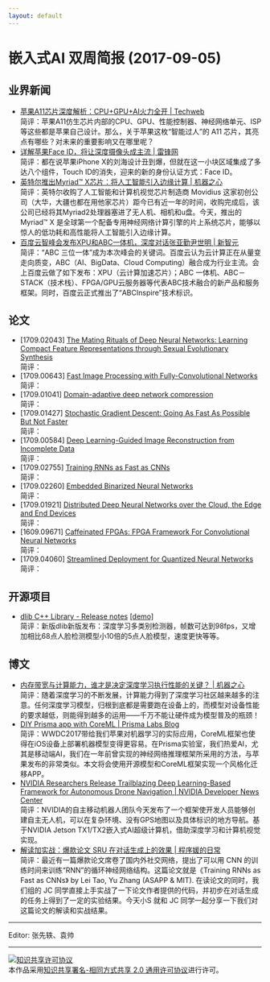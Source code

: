```yaml
---
layout: default
---
```


# 嵌入式AI 双周简报 (2017-09-05)

## 业界新闻

- [苹果A11芯片深度解析：CPU+GPU+AI火力全开 | Techweb](http://mo.techweb.com.cn/smarthardware/2017-09-15/2585053.shtml)<br/>
简评：苹果A11仿生芯片内部的CPU、GPU、性能控制器、神经网络单元、ISP等这些都是苹果自己设计。那么，关于苹果这枚“智能过人”的 A11 芯片，其亮点有哪些？对未来的重要影响又在哪里呢？
- [详解苹果Face ID，将让深度摄像头成主流 | 雷锋网](http://weibo.com/ttarticle/p/show?id=2309351000224151799551546525)<br/>
简评：都在说苹果iPhone X的刘海设计丑到爆，但就在这一小块区域集成了多达八个组件，Touch ID的消失，迎来的新的身份认证方式：Face ID。
- [英特尔推出Myriad™ X芯片：将人工智能引入边缘计算 | 机器之心](http://baijiahao.baidu.com/s?id=1578387767070547943&wfr=spider&for=pc)<br/>
简评：英特尔收购了人工智能和计算机视觉芯片制造商 Movidius 这家初创公司（大华，大疆也都在用他家芯片）距今已有近一年的时间，收购完成后，该公司已经将其Myriad2处理器塞进了无人机、相机和u盘。今天，推出的 Myriad™ X 是全球第一个配备专用神经网络计算引擎的片上系统芯片，能够以惊人的低功耗和高性能将人工智能引入边缘计算。
- [百度云智峰会发布XPU和ABC一体机，深度对话张亚勤尹世明 | 新智元](https://baijia.baidu.com/s?id=1578584378318698476&wfr=pc&fr=app_lst)<br/>
简评：“ABC 三位一体”成为本次峰会的关键词。百度云认为云计算正在从量变走向质变，ABC（AI、BigData、Cloud Computing）融合成为行业主流。会上百度云做了如下发布：XPU（云计算加速芯片）；ABC 一体机、ABC－STACK（技术栈）、FPGA/GPU云服务器等代表ABC技术融合的新产品和服务框架。同时，百度云正式推出了“ABCInspire”技术标识。

## 论文

- [1709.02043] [The Mating Rituals of Deep Neural Networks: Learning Compact Feature Representations through Sexual Evolutionary Synthesis](https://arxiv.org/abs/1709.02043)<br/>
简评：
- [1709.00643] [Fast Image Processing with Fully-Convolutional Networks](https://arxiv.org/abs/1709.00643)<br/>
简评：
- [1709.01041] [Domain-adaptive deep network compression](https://arxiv.org/abs/1709.01041)<br/>
简评：
- [1709.01427] [Stochastic Gradient Descent: Going As Fast As Possible But Not Faster](https://arxiv.org/abs/1709.01427)<br/>
简评：
- [1709.00584] [Deep Learning-Guided Image Reconstruction from Incomplete Data](https://arxiv.org/abs/1709.00584)<br/>
简评：
- [1709.02755] [Training RNNs as Fast as CNNs](https://arxiv.org/abs/1709.02755)<br/>
简评：
- [1709.02260] [Embedded Binarized Neural Networks](https://arxiv.org/abs/1709.02260)<br/>
简评：
- [1709.01921] [Distributed Deep Neural Networks over the Cloud, the Edge and End Devices](https://arxiv.org/abs/1709.01921)<br/>
简评：
- [1609.09671] [Caffeinated FPGAs: FPGA Framework For Convolutional Neural Networks](https://arxiv.org/abs/1609.09671)<br/>
简评：
- [1709.04060] [Streamlined Deployment for Quantized Neural Networks](https://arxiv.org/abs/1709.04060)<br/>
简评：

## 开源项目

- [dlib C++ Library - Release notes](http://dlib.net/release_notes.html) [[demo]](https://www.youtube.com/watch?v=OHbJ7HhbG74)<br/>
简评：新版dlib新版发布：深度学习多类别检测器，帧数可达到98fps，又增加相比68点人脸检测模型小10倍的5点人脸模型，速度更快等等。


## 博文

- [内存带宽与计算能力，谁才是决定深度学习执行性能的关键？ | 机器之心](https://mp.weixin.qq.com/s?__biz=MzA3MzI4MjgzMw==&mid=2650730755&idx=2&sn=0cba3d3b77459e033cf06c29f4c699ae&chksm=871b357db06cbc6bc93fc30f0026309611cb49cd7fa62d1b312d7ebfafafef281cd1d5d99cbb#rd)<br/>
简评：随着深度学习的不断发展，计算能力得到了深度学习社区越来越多的注意。任何深度学习模型，归根到底都是需要跑在设备上的，而模型对设备性能的要求越低，则能得到越多的运用——千万不能让硬件成为模型普及的瓶颈！
- [DIY Prisma app with CoreML | Prisma Labs Blog](https://blog.prismalabs.ai/diy-prisma-app-with-coreml-6b4994cc99e1)<br/>
简评：WWDC2017带给我们苹果对机器学习的实际应用，CoreML框架也使得在iOS设备上部署机器模型变得更容易。在Prisma实验室，我们热爱AI，尤其是移动端AI，我们在一年前曾实现的神经网络推理框架所采用的方法，与苹果发布的非常类似。本文将会使用开源模型和CoreML框架实现一个风格化迁移APP。
- [NVIDIA Researchers Release Trailblazing Deep Learning-Based Framework for Autonomous Drone Navigation | NVIDIA Developer News Center](https://news.developer.nvidia.com/nvidia-researchers-release-trailblazing-deep-learning-based-framework-for-autonomous-drone-navigation/)<br/>
简评：NVIDIA的自主移动机器人团队今天发布了一个框架使开发人员能够创建自主无人机，可以在复杂环境、没有GPS地图以及具体标识的地方导航。基于NVIDIA Jetson TX1/TX2嵌入式AI超级计算机，借助深度学习和计算机视觉实现。
- [解读加实战：爆款论文 SRU 在对话生成上的效果 | 程序媛的日常](https://mp.weixin.qq.com/s/i-EWyn208OQRBvZz2aIu5g)<br/>
简评：最近有一篇爆款论文席卷了国内外社交网络，提出了可以用 CNN 的训练时间来训练“RNN”的循环神经网络结构。这篇论文就是《Training RNNs as Fast as CNNs》 by Lei Tao, Yu Zhang (ASAPP & MIT). 在读论文的同时，我们组的 JC 同学直接上手实战了一下论文作者提供的代码，并初步在对话生成的任务上得到了一定的实验结果。今天小S 就和 JC 同学一起分享一下我们对这篇论文的解读和实战结果。

----

Editor: 张先轶、袁帅

----

<a rel="license" href="http://creativecommons.org/licenses/by-sa/2.0/"><img alt="知识共享许可协议" style="border-width:0" src="https://i.creativecommons.org/l/by-sa/2.0/88x31.png" /></a><br />本作品采用<a rel="license" href="http://creativecommons.org/licenses/by-sa/2.0/">知识共享署名-相同方式共享 2.0 通用许可协议</a>进行许可。
